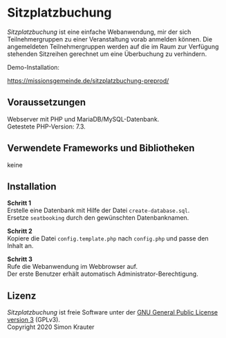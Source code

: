 Sitzplatzbuchung
================

*Sitzplatzbuchung* ist eine einfache Webanwendung, mir der sich Teilnehmergruppen zu einer Veranstaltung vorab anmelden können.
Die angemeldeten Teilnehmergruppen werden auf die im Raum zur Verfügung stehenden Sitzreihen gerechnet um eine Überbuchung zu verhindern.

Demo-Installation:

https://missionsgemeinde.de/sitzplatzbuchung-preprod/


Voraussetzungen
---------------

Webserver mit PHP und MariaDB/MySQL-Datenbank.<br>
Getestete PHP-Version: 7.3.


Verwendete Frameworks und Bibliotheken
--------------------------------------

keine


Installation
------------

**Schritt 1**<br>
Erstelle eine Datenbank mit Hilfe der Datei ``create-database.sql``.<br>
Ersetze ``seatbooking`` durch den gewünschten Datenbanknamen.

**Schritt 2**<br>
Kopiere die Datei ``config.template.php`` nach ``config.php`` und passe den Inhalt an.

**Schritt 3**<br>
Rufe die Webanwendung im Webbrowser auf.<br>
Der erste Benutzer erhält automatisch Administrator-Berechtigung.


Lizenz
------

*Sitzplatzbuchung* ist freie Software unter der [GNU General Public License version 3](https://opensource.org/licenses/GPL-3.0) (GPLv3).<br>
Copyright 2020 Simon Krauter
